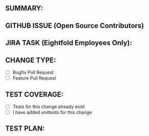 ## SUMMARY:

## GITHUB ISSUE (Open Source Contributors)

## JIRA TASK (Eightfold Employees Only):

## CHANGE TYPE:

-   [ ] Bugfix Pull Request
-   [ ] Feature Pull Request

## TEST COVERAGE:

-   [ ] Tests for this change already exist
-   [ ] I have added unittests for this change

## TEST PLAN:
